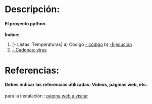 # Descripción:
#### El proyecto python.
**Índice:**
1. [- Listas: Temperaturas]
   a) Código [- código](./1a.md)
   b) [-Ejecución](./1b.md)
2. [- Cadenas: virus](./1-virus.md)


# Referencias:
#### Debes indicar las referencias utilizadas: Vídeos, páginas web, etc.
para la instalación : [página web a visitar][enlace]


[enlace]: https://domology.es/instalacion-docker-parte-1-dockerportainer/



